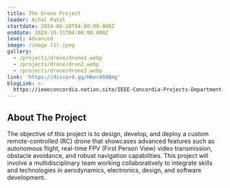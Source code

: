 ```yaml
---
title: The Drone Project
leader: Achal Patel
startdate: 2024-06-28T04:00:00.000Z
enddate: 2024-10-31T04:00:00.000Z
level: Advanced
image: /image (1).jpeg
gallery:
  - /projects/drone/drone1.webp
  - /projects/drone/dron2.webp
  - /projects/drone/drone3.webp
link: 'https://discord.gg/H6er4G98mg'
blogLink: >-
  https://ieeeconcordia.notion.site/IEEE-Concordia-Projects-Department-11540a16c70980018766daf64ee0bdb3
---
```


## About The Project

The objective of this project is to design, develop, and deploy a custom remote-controlled (RC) drone that showcases advanced features such as autonomous flight, real-time FPV (First Person View) video transmission, obstacle avoidance, and robust navigation capabilities. This project will involve a multidisciplinary team working collaboratively to integrate skills and technologies in aerodynamics, electronics, design, and software development.
